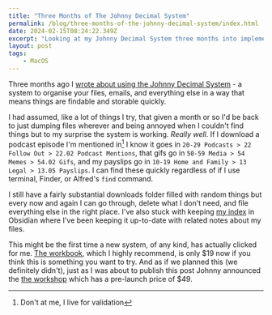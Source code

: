 ```yaml
---
title: "Three Months of The Johnny Decimal System"
permalink: /blog/three-months-of-the-johnny-decimal-system/index.html
date: 2024-02-15T08:24:22.349Z
excerpt: "Looking at my Johnny Decimal System three months into implementing it"
layout: post
tags:
    - MacOS
---
```


Three months ago I [wrote about using the Johnny Decimal System](https://rknight.me/blog/using-the-johnny-decimal-system/) - a system to organise your files, emails, and everything else in a way that means things are findable and storable quickly. 

I had assumed, like a lot of things I try, that given a month or so I'd be back to just dumping files wherever and being annoyed when I couldn't find things but to my surprise the system is working. _Really well_. If I download a podcast episode I'm mentioned in[^1] I know it goes in `20-29 Podcasts > 22 Follow Out > 22.02 Podcast Mentions`, that gifs go in `50-59 Media > 54 Memes > 54.02 Gifs`, and my payslips go in `10-19 Home and Family > 13 Legal > 13.05 Payslips`. I can find these quickly regardless of if I use terminal, Finder, or Alfred's `find` command.

I still have a fairly substantial downloads folder filled with random things but every now and again I can go through, delete what I don't need, and file everything else in the right place. I've also stuck with keeping [my index](https://johnnydecimal.com/10-19-concepts/11-core/11.05-the-index/) in Obsidian where I've been keeping it up-to-date with related notes about my files.

This might be the first time a new system, of any kind, has actually clicked for me. [The workbook](https://johnnydecimal.com/10-19-concepts/14-build-your-system/14.02-the-decimal-workbook/), which I highly recommend, is only $19 now if you think this is something you want to try. And as if we planned this (we definitely didn't), just as I was about to publish this post Johnny announced the [the workshop](https://jdcm.al/10-19-concepts/14-build-your-system/14.03-the-decimal-workshop/) which has a pre-launch price of $49.

[^1]: Don't at me, I live for validation